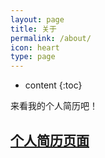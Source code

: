 ```yaml
---
layout: page
title: 关于
permalink: /about/
icon: heart
type: page
---
```

* content
{:toc}

来看我的个人简历吧！

## [个人简历页面](http://me.liusong.net)


